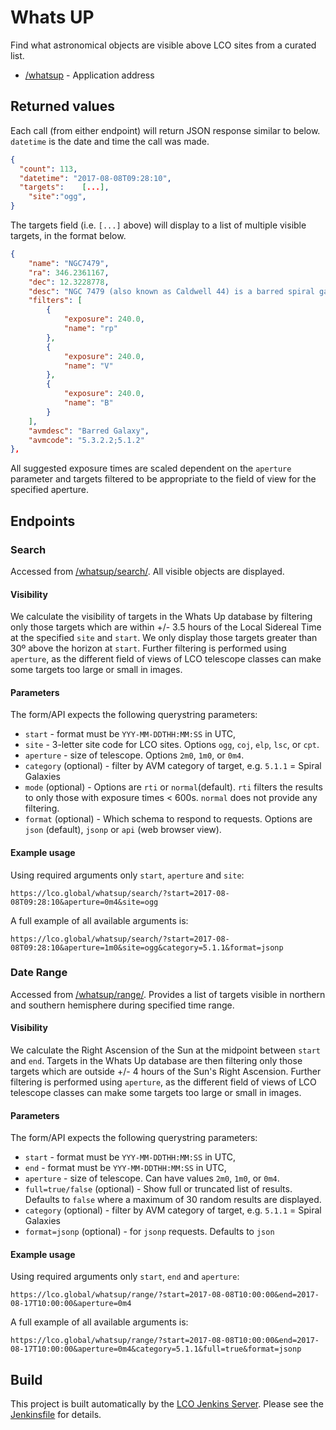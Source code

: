 # Whats UP

Find what astronomical objects are visible above LCO sites from a curated list.

* [/whatsup](http://lco.global/whatsup) - Application address

## Returned values

Each call (from either endpoint) will return JSON response similar to below. `datetime` is the date and time the call was made.
```json
{
  "count": 113,
  "datetime": "2017-08-08T09:28:10",
  "targets":	[...],
	"site":"ogg",
}
```

The targets field (i.e. `[...]` above) will display to a list of multiple visible targets, in the format below.
```json
{
    "name": "NGC7479",
    "ra": 346.2361167,
    "dec": 12.3228778,
    "desc": "NGC 7479 (also known as Caldwell 44) is a barred spiral galaxy about 105 million light-years away in the constellation Pegasus. This is a beautiful barred spiral galaxy, seen almost face on.",
    "filters": [
        {
            "exposure": 240.0,
            "name": "rp"
        },
        {
            "exposure": 240.0,
            "name": "V"
        },
        {
            "exposure": 240.0,
            "name": "B"
        }
    ],
    "avmdesc": "Barred Galaxy",
    "avmcode": "5.3.2.2;5.1.2"
},
```

All suggested exposure times are scaled dependent on the `aperture` parameter and targets filtered to be appropriate to the field of view for the specified aperture.

## Endpoints

### Search

Accessed from [/whatsup/search/](https://lco.global/whatsup/search/). All visible objects are displayed.

#### Visibility
We calculate the visibility of targets in the Whats Up database by filtering only those targets which are within +/- 3.5 hours of the Local Sidereal Time at the specified `site` and `start`. We only display those targets greater than 30º above the horizon at `start`. Further filtering is performed using `aperture`, as the different field of views of LCO telescope classes can make some targets too large or small in images.

#### Parameters

The form/API expects the following querystring parameters:
* `start` - format must be `YYY-MM-DDTHH:MM:SS` in UTC,
* `site` - 3-letter site code for LCO sites. Options `ogg`, `coj`, `elp`, `lsc`, or `cpt`.
* `aperture` - size of telescope. Options `2m0`, `1m0`, or `0m4`.
* `category` (optional) - filter by AVM category of target, e.g. `5.1.1` = Spiral Galaxies
* `mode` (optional) - Options are `rti` or `normal`(default). `rti` filters the results to only those with exposure times < 600s. `normal` does not provide any filtering.
* `format` (optional) - Which schema to respond to requests. Options are `json` (default), `jsonp` or `api` (web browser view).

#### Example usage

Using required arguments only `start`, `aperture` and `site`:
```
https://lco.global/whatsup/search/?start=2017-08-08T09:28:10&aperture=0m4&site=ogg
```

A full example of all available arguments is:

```
https://lco.global/whatsup/search/?start=2017-08-08T09:28:10&aperture=1m0&site=ogg&category=5.1.1&format=jsonp
```

### Date Range

Accessed from [/whatsup/range/](https://lco.global/whatsup/range/). Provides a list of targets visible in northern and southern hemisphere during specified time range.

#### Visibility
We calculate the Right Ascension of the Sun at the midpoint between `start` and `end`. Targets in the Whats Up database are then filtering only those targets which are outside +/- 4 hours of the Sun's Right Ascension. Further filtering is performed using `aperture`, as the different field of views of LCO telescope classes can make some targets too large or small in images.

#### Parameters

The form/API expects the following querystring parameters:
* `start` - format must be `YYY-MM-DDTHH:MM:SS` in UTC,
* `end` - format must be `YYY-MM-DDTHH:MM:SS` in UTC,
* `aperture` - size of telescope. Can have values `2m0`, `1m0`, or `0m4`.
* `full=true/false` (optional) - Show full or truncated list of results. Defaults to `false` where a maximum of 30 random results are displayed.
* `category` (optional) - filter by AVM category of target, e.g. `5.1.1` = Spiral Galaxies
* `format=jsonp` (optional) - for `jsonp` requests. Defaults to `json`

#### Example usage

Using required arguments only `start`, `end` and `aperture`:
```
https://lco.global/whatsup/range/?start=2017-08-08T10:00:00&end=2017-08-17T10:00:00&aperture=0m4
```

A full example of all available arguments is:

```
https://lco.global/whatsup/range/?start=2017-08-08T10:00:00&end=2017-08-17T10:00:00&aperture=0m4&category=5.1.1&full=true&format=jsonp
```

## Build

This project is built automatically by the [LCO Jenkins Server](http://jenkins.lco.gtn/).
Please see the [Jenkinsfile](Jenkinsfile) for details.

